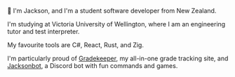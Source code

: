 👋 I'm Jackson, and I'm a student software developer from New Zealand.  

I'm studying at Victoria University of Wellington, where I am an engineering tutor and test interpreter.

My favourite tools are C#, React, Rust, and Zig. 

I'm particularly proud of [Gradekeeper](https://gradekeeper.xyz), my all-in-one grade tracking site, and [Jacksonbot](https://github.com/jacksonrakena/jacksonbot), a Discord bot with fun commands and games. 

